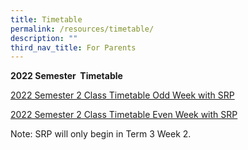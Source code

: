 ```yaml
---
title: Timetable
permalink: /resources/timetable/
description: ""
third_nav_title: For Parents
---
```

**2022 Semester  Timetable**

[2022 Semester 2 Class Timetable Odd Week with SRP](/files/2022-Sem-2-Timetable-Odd-Week_Class-w-SRP-5Jul-1.pdf)

[2022 Semester 2 Class Timetable Even Week with SRP](/files/2022-Sem-2-Timetable-Even-Week_Class-w-SRP-5Jul.pdf)

Note: SRP will only begin in Term 3 Week 2.